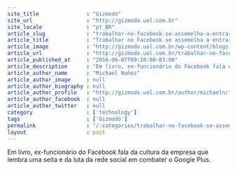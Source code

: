 ```yaml
---
site_title               : "Gizmodo"
site_url                 : "http://gizmodo.uol.com.br"
site_locale              : "pt_BR"
article_slug             : "trabalhar-no-facebook-se-assemelha-a-entrar-em-uma-seita"
article_title            : "Trabalhar no Facebook se assemelha a entrar em uma seita"
article_image            : "http://gizmodo.uol.com.br/wp-content/blogs.dir/8/files/2016/06/AP_16103691198388-e1465253862796.jpg"
article_url              : "http://gizmodo.uol.com.br/trabalhar-no-facebook-seita/"
article_published_at     : "2016-06-07T09:28:00-03:00"
article_description      : "Em livro, ex-funcionário do Facebook fala da cultura da empresa que lembra uma seita e da luta da rede social em combater o Google Plus."
article_author_name      : "Michael Nuñez"
article_author_image     : null
article_author_biography : null
article_author_profile   : "http://gizmodo.uol.com.br/author/michaeln/"
article_author_facebook  : null
article_author_twitter   : null
category                 : ['technology']
tags                     : ['Gizmodo']
permalink                : "/:categories/trabalhar-no-facebook-se-assemelha-a-entrar-em-uma-seita/"
layout                   : post
---
```


Em livro, ex-funcionário do Facebook fala da cultura da empresa que lembra uma seita e da luta da rede social em combater o Google Plus.
